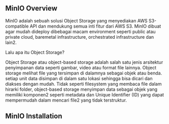 ## MinIO Overview

MinIO adalah sebuah solusi Object Storage yang menyediakan AWS S3-compatible API dan mendukung semua inti fitur dari AWS S3. MinIO dibuat agar mudah dideploy dibebagai macam environment seperti public atau private cloud, baremetal infrastructure, orchestrated infrastructure dan lain2.

Lalu apa itu Object Storage?

Object Storage atau object-based storage adalah salah satu jenis arsitektur penyimpanan data seperti gambar, video atau format file lainnya. Object storage melihat file yang tersimpan di dalamnya sebagai objek atau benda. setiap unit data disimpan di dalam satu lokasi sehingga bisa dicari dan diakses dengan mudah. Tidak seperti filesystem yang membaca file dalam hirarki folder, object-based storage menyimpan data sebagai objek yang memiliki komponen2 seperti metadata dan Unique Identifier (ID) yang dapat mempermudah dalam mencari file2 yang tidak terstruktur.

## MinIO Installation



